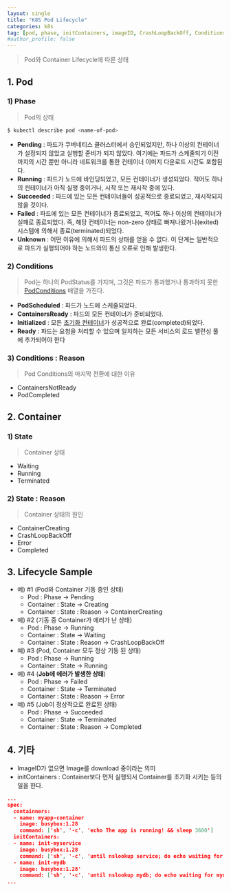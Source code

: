```yaml
---
layout: single
title: "K8S Pod Lifecycle"
categories: k8s
tag: [pod, phase, initContainers, imageID, CrashLoopBackOff, Conditions, Lifecycle]
#author_profile: false
---
```




> Pod와 Container Lifecycle에 따른 상태

## 1. Pod

### 1) Phase

> Pod의 상태 

```bash
$ kubectl describe pod <name-of-pod> 
```

* **Pending** : 파드가 쿠버네티스 클러스터에서 승인되었지만, 하나 이상의 컨테이너가 설정되지 않았고 실행할 준비가 되지 않았다. 여기에는 파드가 스케줄되기 이전까지의 시간 뿐만 아니라 네트워크를 통한 컨테이너 이미지 다운로드 시간도 포함된다.
* **Running** : 파드가 노드에 바인딩되었고, 모든 컨테이너가 생성되었다. 적어도 하나의 컨테이너가 아직 실행 중이거나, 시작 또는 재시작 중에 있다.
* **Succeeded** : 파드에 있는 모든 컨테이너들이 성공적으로 종료되었고, 재시작되지 않을 것이다.
* **Failed** : 파드에 있는 모든 컨테이너가 종료되었고, 적어도 하나 이상의 컨테이너가 실패로 종료되었다. 즉, 해당 컨테이너는 non-zero 상태로 빠져나왔거나(exited) 시스템에 의해서 종료(terminated)되었다.
* **Unknown** : 어떤 이유에 의해서 파드의 상태를 얻을 수 없다. 이 단계는 일반적으로 파드가 실행되어야 하는 노드와의 통신 오류로 인해 발생한다.

### 2) Conditions

> Pod는 하나의 PodStatus를 가지며, 그것은 파드가 통과했거나 통과하지 못한 [PodConditions](https://kubernetes.io/docs/reference/generated/kubernetes-api/v1.25/#podcondition-v1-core) 배열을 가진다.

* **PodScheduled** : 파드가 노드에 스케줄되었다.
* **ContainersReady** : 파드의 모든 컨테이너가 준비되었다.
* **Initialized** : 모든 [초기화 컨테이너](https://kubernetes.io/ko/docs/concepts/workloads/pods/init-containers/)가 성공적으로 완료(completed)되었다.
* **Ready** : 파드는 요청을 처리할 수 있으며 일치하는 모든 서비스의 로드 밸런싱 풀에 추가되어야 한다

### 3) Conditions : Reason

> Pod Conditions의 마지막 전환에 대한 이유

* ContainersNotReady
* PodCompleted

## 2. Container

### 1) State

> Container 상태

* Waiting
* Running
* Terminated

### 2) State : Reason

> Container 상태의 원인

* ContainerCreating
* CrashLoopBackOff
* Error
* Completed

## 3. Lifecycle Sample

* 예) #1 (Pod와 Container 기동 중인 상태)
  * Pod : Phase -> Pending 
  * Container : State -> Creating 
  * Container : State : Reason -> ContainerCreating
* 예)  #2 (기동 중 Container가 에러가 난 상태)
  * Pod : Phase -> Running 
  * Container : State -> Waiting 
  * Container : State : Reason -> CrashLoopBackOff
* 예)  #3 (Pod, Container 모두 정상 기동 된 상태)
  * Pod : Phase -> Running 
  * Container : State -> Running 
* 예)  #4 (**Job에 에러가 발생한 상태**)
  * Pod : Phase -> Failed 
  * Container : State -> Terminated 
  * Container : State : Reason -> Error
* 예)  #5 (Job이 정상적으로 완료된 상태)
  * Pod : Phase -> Succeeded 
  * Container : State -> Terminated 
  * Container : State : Reason -> Completed

## 4. 기타

* ImageID가 없으면 Image를 download 중이라는 의미
* initContainers : Container보다 먼저 실행되서 Container를 초기화 시키는 등의 일을 한다.

```json
...
spec:
  containners:
  - name: myapp-container
    image: busybox:1.28
    command: ['sh', '-c', 'echo The app is running! && sleep 3600']
  initContainers: 
  - name: init-myservice
    image: busybox:1.28
    command: ['sh', '-c', 'until nslookup service; do echo waiting for my service; sleep 2; done;']
  - name: init-mydb
    image: busybox:1.28'
    command: ['sh', '-c', 'until nslookup mydb; do echo waiting for mydb; sleep 2; done;']
...
```



